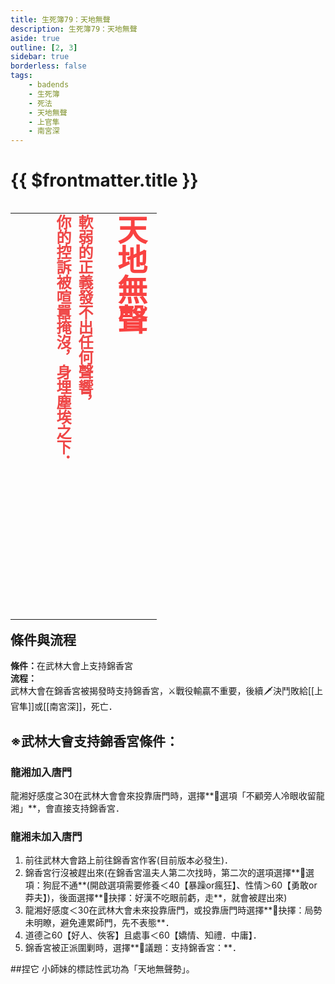 ```yaml
---
title: 生死簿79：天地無聲
description: 生死簿79：天地無聲
aside: true
outline: [2, 3]
sidebar: true
borderless: false
tags:
    - badends
    - 生死簿
    - 死法
    - 天地無聲
    - 上官隼
    - 南宮深
---
```


# {{ $frontmatter.title }}

<table align=left vertical-align=top>
    <tr>
        <td style="height:650px; vertical-align: top;">
          <span style="writing-mode: tb-rl; webkit-writing-mode: vertical-rl; writing-mode: vertical-rl;">
            <font size="7" color="#f94241"><strong>天地無聲</strong></font>
            <br>
            <br>
            <font size="5" color="#ef4747">
            <strong>
            軟弱的正義發不出任何聲響，<br>
            你的控訴被喧囂掩沒，身埋塵埃之下．<br>
            <br>
            <br>
            </strong>
            </font>
          </span>
        </td>
    </tr>
</table>

## 條件與流程

<b>條件：</b>在武林大會上支持錦香宮<br>
<b>流程：</b><br>
武林大會在錦香宮被揭發時支持錦香宮，⚔️戰役輸贏不重要，後續🗡️決鬥敗給[[上官隼]]或[[南宮深]]，死亡．

## ※武林大會支持錦香宮條件：

### 龍湘加入唐門
<Girl8Icon>龍湘</Girl8Icon>好感度≧30在武林大會會來投靠唐門時，選擇**📖選項「不顧旁人冷眼收留龍湘」**，會直接支持錦香宮．

### 龍湘未加入唐門

1. 前往武林大會路上前往錦香宮作客(目前版本必發生)．
2. 錦香宮行沒被趕出來(在錦香宮溫夫人第二次找時，第二次的選項選擇**📖選項：狗屁不通**(開啟選項需要修養＜40【暴躁or瘋狂】、性情＞60【勇敢or莽夫】)，後面選擇**📖抉擇：好漢不吃眼前虧，走**，就會被趕出來)
3. <Girl8Icon>龍湘</Girl8Icon>好感度＜30在武林大會未來投靠唐門，或投靠唐門時選擇**📖抉擇：局勢未明瞭，避免連累師門，先不表態**．
4. 道德≧60【好人、俠客】且處事＜60【嬌情、知禮．中庸】．
5. 錦香宮被正派圍剿時，選擇**📜議題：支持錦香宮：**．

##捏它
<Girl0Icon>小師妹</Girl0Icon>的標誌性武功為「天地無聲勢」。
